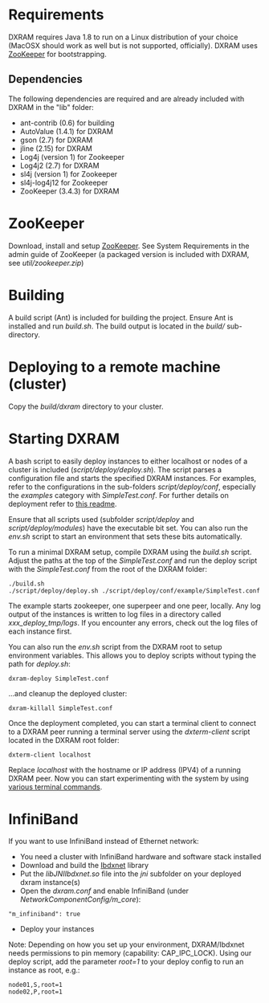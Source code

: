 # Requirements
DXRAM requires Java 1.8 to run on a Linux distribution of your choice
(MacOSX should work as well but is not supported, officially).
DXRAM uses [ZooKeeper](https://zookeeper.apache.org/) for bootstrapping.

## Dependencies
The following dependencies are required and are already included with
DXRAM in the "lib" folder:
* ant-contrib (0.6) for building
* AutoValue (1.4.1) for DXRAM
* gson (2.7) for DXRAM
* jline (2.15) for DXRAM
* Log4j (version 1) for Zookeeper
* Log4j2 (2.7) for DXRAM
* sl4j (version 1) for Zookeeper
* sl4j-log4j12 for Zookeeper
* ZooKeeper (3.4.3) for DXRAM

# ZooKeeper
Download, install and setup [ZooKeeper](https://zookeeper.apache.org/).
See System Requirements in the admin guide of ZooKeeper (a packaged
version is included with DXRAM, see *util/zookeeper.zip*)

# Building
A build script (Ant) is included for building the project. Ensure Ant
is installed and run *build.sh*. The build output is located in
the *build/* sub-directory.

# Deploying to a remote machine (cluster)
Copy the *build/dxram* directory to your cluster.

# Starting DXRAM
A bash script to easily deploy instances to either localhost or nodes
of a cluster is included (*script/deploy/deploy.sh*). The script parses
a configuration file and starts the specified DXRAM instances. For
examples, refer to the configurations in the sub-folders
*script/deploy/conf*, especially the *examples* category with
*SimpleTest.conf*. For further details on deployment refer to
 [this readme](../script/deploy/README.md).

Ensure that all scripts used (subfolder *script/deploy* and
*script/deploy/modules*) have the executable bit set. You can also
run the *env.sh* script to start an environment that sets these bits
automatically.

To run a minimal DXRAM setup, compile DXRAM using the *build.sh* script.
 Adjust the paths at the top of the *SimpleTest.conf* and run the
 deploy script with the *SimpleTest.conf* from the root of the DXRAM
 folder:
```
./build.sh
./script/deploy/deploy.sh ./script/deploy/conf/example/SimpleTest.conf
```
The example starts zookeeper, one superpeer and one peer, locally. Any
log output of the instances is written to log files in a directory
called *xxx_deploy_tmp/logs*. If you encounter any errors, check out
the log files of each instance first.

You can also run the *env.sh* script from the DXRAM root to setup
environment variables. This allows you to deploy scripts without
typing the path for *deploy.sh*:
```
dxram-deploy SimpleTest.conf
```
...and cleanup the deployed cluster:
```
dxram-killall SimpleTest.conf
```

Once the deployment completed, you can start a terminal client to
connect to a DXRAM peer running a terminal server using the
*dxterm-client* script located in the DXRAM root folder:
```
dxterm-client localhost
```

Replace *localhost* with the hostname or IP address (IPV4) of a
running DXRAM peer. Now you can start experimenting with the system
by using [various terminal commands](Terminal.md).

# InfiniBand
If you want to use InfiniBand instead of Ethernet network:
* You need a cluster with InfiniBand hardware and software stack
installed
* Download and build the
[Ibdxnet](https://github.com/hhu-bsinfo/ibdxnet) library
* Put the *libJNIIbdxnet.so* file into the *jni* subfolder on your
deployed dxram instance(s)
* Open the *dxram.conf* and enable InfiniBand
(under *NetworkComponentConfig/m_core*):
```
"m_infiniband": true
```
* Deploy your instances

Note: Depending on how you set up your environment, DXRAM/Ibdxnet needs
permissions to pin memory (capability: CAP_IPC_LOCK). Using our deploy
script, add the parameter *root=1* to your deploy config to run an
instance as root, e.g.:
```
node01,S,root=1
node02,P,root=1
```
